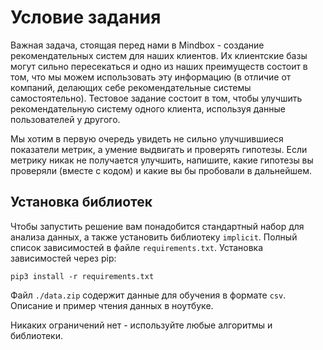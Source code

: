 # Условие задания
Важная задача, стоящая перед нами в Mindbox - создание рекомендательных систем для наших клиентов. Их клиентские базы могут сильно пересекаться и одно из наших преимуществ состоит в том, что мы можем использовать эту информацию (в отличие от компаний, делающих себе рекомендательные системы самостоятельно). Тестовое задание состоит в том, чтобы улучшить рекомендательную систему одного клиента, используя данные пользователей у другого.

Мы хотим в первую очередь увидеть не сильно улучшившиеся показатели метрик, а умение выдвигать и проверять гипотезы. Если метрику никак не получается улучшить, напишите, какие гипотезы вы проверяли (вместе с кодом) и какие вы бы пробовали в дальнейшем.

## Установка библиотек
Чтобы запустить решение вам понадобится стандартный набор для анализа данных, а также установить библиотеку `implicit`.
Полный список зависимостей в файле `requirements.txt`.
Установка зависимостей через pip: 

`pip3 install -r requirements.txt`

Файл `./data.zip` содержит данные для обучения в формате `csv`. Описание и пример чтения данных в ноутбуке.


Никаких ограничений нет - используйте любые алгоритмы и библиотеки.
